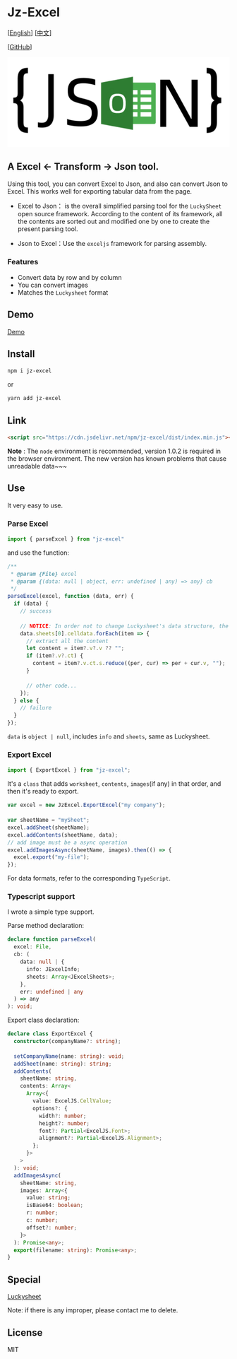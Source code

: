 # Jz-Excel

[[English](./README.md)] [[中文](./README_cn.md)]

[[GitHub](https://github.com/jeremyjone/jz-excel)]

![](./src/assets/logo.png)

## A Excel ← Transform → Json tool.

Using this tool, you can convert Excel to Json, and also can convert Json to Excel. This works well for exporting tabular data from the page.

- Excel to Json： is the overall simplified parsing tool for the `LuckySheet` open source framework. According to the content of its framework, all the contents are sorted out and modified one by one to create the present parsing tool.

- Json to Excel：Use the `exceljs` framework for parsing assembly.

### Features

- Convert data by row and by column
- You can convert images
- Matches the `Luckysheet` format

## Demo

[Demo](https://desktop.jeremyjone.com/example/jz-excel.html)

## Install

```bash
npm i jz-excel
```

or

```bash
yarn add jz-excel
```

## Link

```html
<script src="https://cdn.jsdelivr.net/npm/jz-excel/dist/index.min.js"></script>
```

**Note** : The `node` environment is recommended, version 1.0.2 is required in the browser environment. The new version has known problems that cause unreadable data~~~

## Use

It very easy to use.

### Parse Excel

```js
import { parseExcel } from "jz-excel"
```

and use the function:

```js
/**
 * @param {File} excel
 * @param {(data: null | object, err: undefined | any) => any} cb
 */
parseExcel(excel, function (data, err) {
  if (data) {
    // success

    // NOTICE: In order not to change Luckysheet's data structure, the text content may come in two formats that require some processing
    data.sheets[0].celldata.forEach(item => {
      // extract all the content
      let content = item?.v?.v ?? "";
      if (item?.v?.ct) {
        content = item?.v.ct.s.reduce((per, cur) => per + cur.v, "");
      }

      // other code...
    });
  } else {
    // failure
  }
});
```

`data` is `object | null`, includes `info` and `sheets`, same as Luckysheet.

### Export Excel

```js
import { ExportExcel } from "jz-excel";
```

It's a `class` that adds `worksheet`, `contents`, `images`(if any) in that order, and then it's ready to export.

```js
var excel = new JzExcel.ExportExcel("my company");

var sheetName = "mySheet";
excel.addSheet(sheetName);
excel.addContents(sheetName, data);
// add image must be a async operation
excel.addImagesAsync(sheetName, images).then(() => {
  excel.export("my-file");
});
```

For data formats, refer to the corresponding `TypeScript`.

### Typescript support

I wrote a simple type support.

Parse method declaration:

```ts
declare function parseExcel(
  excel: File,
  cb: (
    data: null | {
      info: JExcelInfo;
      sheets: Array<JExcelSheets>;
    },
    err: undefined | any
  ) => any
): void;
```

Export class declaration:

```ts
declare class ExportExcel {
  constructor(companyName?: string);

  setCompanyName(name: string): void;
  addSheet(name: string): string;
  addContents(
    sheetName: string,
    contents: Array<
      Array<{
        value: ExcelJS.CellValue;
        options?: {
          width?: number;
          height?: number;
          font?: Partial<ExcelJS.Font>;
          alignment?: Partial<ExcelJS.Alignment>;
        };
      }>
    >
  ): void;
  addImagesAsync(
    sheetName: string,
    images: Array<{
      value: string;
      isBase64: boolean;
      r: number;
      c: number;
      offset?: number;
    }>
  ): Promise<any>;
  export(filename: string): Promise<any>;
}
```

## Special

[Luckysheet](https://github.com/mengshukeji/Luckysheet)

Note: if there is any improper, please contact me to delete.

## License

MIT
